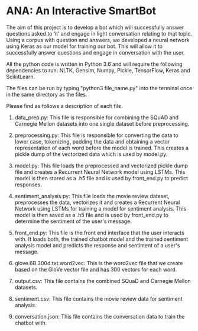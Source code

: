 # ANA: An Interactive SmartBot
The aim of this project is to develop a bot which will successfully answer questions asked to ‘it’ and engage in light conversation relating to that topic. Using a corpus with question and answers, we developed a neural network using Keras as our model for training our bot. This will allow it to successfully answer questions and engage in conversation with the user.

All the python code is written in Python 3.6 and will require the following dependencies to run: NLTK, Gensim, Numpy, Pickle, TensorFlow, 
Keras and ScikitLearn.

The files can be run by typing "python3 file_name.py" into the terminal once in the same directory as the files.

Please find as follows a description of each file.

1. data_prep.py: This file is responsible for combining the SQuAD and Carnegie Mellon datasets into one single dataset before 
preprocessing.

2. preprocessing.py: This file is responsible for converting the data to lower case, tokenizing, padding the data and obtaining a vector
 representation of each word before the model is trained. This creates a pickle dump of the vectorized data which is used by model.py.


3. model.py: This file loads the preprocessed and vectorized pickle dump file and creates a Recurrent Neural Network model using LSTMs. 
This model is then stored as a .h5 file and is used by front_end.py to predict responses.


4. sentiment_analysis.py: This file loads the movie review dataset, preprocesses the data, vectorizes it and creates a Recurrent 
Neural Network using LSTMs for training a model for sentiment analysis. This model is then saved as a .h5 file and is used by 
front_end.py to determine the sentiment of the user's message.

5. front_end.py: This file is the front end interface that the user interacts with. It loads both, the trained chatbot model and 
the trained sentiment analysis model and predicts the response and sentiment of a user's message.

6. glove.6B.300d.txt.word2vec: This is the word2vec file that we create based on the GloVe vector file and has 300 vectors for 
each word.

7. output.csv: This file contains the combined SQuaD and Carnegie Mellon datasets.

8. sentiment.csv: This file contains the movie review data for sentiment analysis.

9. conversation.json: This file contains the conversation data to train the chatbot with.

